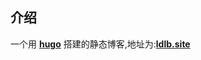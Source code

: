 ## 介绍
一个用 [**hugo**](https://github.com/gohugoio/hugo) 搭建的静态博客,地址为:[**ldlb.site**](https://ldlb.site)
